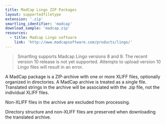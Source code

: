 ```yaml
---
title: MadCap Lingo ZIP Packages
layout: supportedfiletype
extension: '.zip'
smartling_identifier: 'madcap'
download_sample: 'madcap.zip'
resources: 
  - title: Madcap Lingo software
    link: 'http://www.madcapsoftware.com/products/lingo/'
---
```

> Smartling supports Madcap Lingo versions 8 and 9. The recent version 10 release is not yet supported. Attempts to upload version 10 Lingo files will result in an error.

A MadCap package is a ZIP-archive with one or more XLIFF files, optionally organized in directories. A MadCap archive is treated as a single file. Translated strings in the archive will be associated with the .zip file, not the individual XLIFF files.

Non-XLIFF files in the archive are excluded from processing.

Directory structure and non-XLIFF files are preserved when downloading the translated archive.

